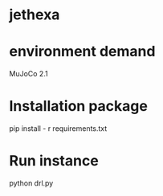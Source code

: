 # jethexa
# environment demand
MuJoCo 2.1
# Installation package
pip install - r requirements.txt
# Run instance
python drl.py
